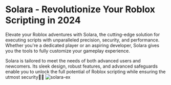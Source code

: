 # Solara - Revolutionize Your Roblox Scripting in 2024  
Elevate your Roblox adventures with Solara, the cutting-edge solution for executing scripts with unparalleled precision, security, and performance. Whether you're a dedicated player or an aspiring developer, Solara gives you the tools to fully customize your gameplay experience.  

Solara is tailored to meet the needs of both advanced users and newcomers. Its sleek design, robust features, and advanced safeguards enable you to unlock the full potential of Roblox scripting while ensuring the utmost security🌟🚀
![solara-ex](https://github.com/user-attachments/assets/2cec43b9-c587-443d-95ba-aaa26e057a39)

